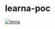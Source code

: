 # learna-poc
[![lerna](https://img.shields.io/badge/maintained%20with-lerna-cc00ff.svg)](https://lernajs.io/)